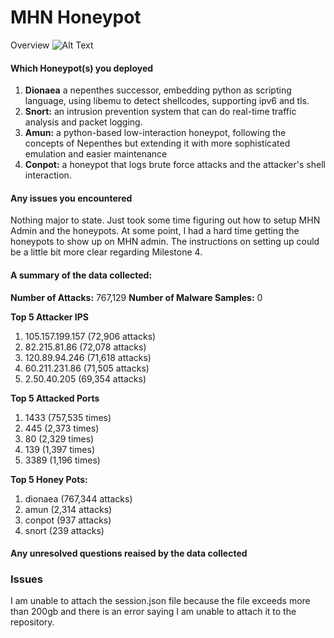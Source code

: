 # MHN Honeypot

Overview
![Alt Text](honeypot-overview.gif)

#### Which Honeypot(s) you deployed

1. **Dionaea** a nepenthes successor, embedding python as scripting language, using libemu to detect shellcodes, supporting ipv6 and tls.
2. **Snort:** an intrusion prevention system that can do real-time traffic analysis and packet logging.
3. **Amun:** a python-based low-interaction honeypot, following the concepts of Nepenthes but extending it with more sophisticated emulation and easier maintenance
4. **Conpot:** a honeypot that logs brute force attacks and the attacker's shell interaction.

#### Any issues you encountered

Nothing major to state. Just took some time figuring out how to setup MHN Admin and the honeypots. At some point, I had a hard time getting the honeypots to show up on MHN admin. The instructions on setting up could be a little bit more clear regarding Milestone 4.

#### A summary of the data collected:

**Number of Attacks:** 767,129
**Number of Malware Samples:** 0

**Top 5 Attacker IPS**

1. 105.157.199.157 (72,906 attacks)
2. 82.215.81.86 (72,078 attacks)
3. 120.89.94.246 (71,618 attacks)
4. 60.211.231.86 (71,505 attacks)
5. 2.50.40.205 (69,354 attacks)

**Top 5 Attacked Ports**

1. 1433 (757,535 times)
2. 445 (2,373 times)
3. 80 (2,329 times)
4. 139 (1,397 times)
5. 3389 (1,196 times)

**Top 5 Honey Pots:**

1. dionaea (767,344 attacks)
2. amun (2,314 attacks)
3. conpot (937 attacks)
4. snort (239 attacks)

#### Any unresolved questions reaised by the data collected

### Issues

I am unable to attach the session.json file because the file exceeds more than 200gb and there is an error saying I am unable to attach it to the repository.
